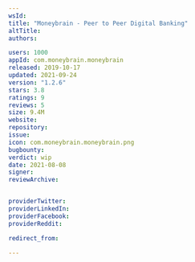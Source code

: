 ```yaml
---
wsId: 
title: "Moneybrain - Peer to Peer Digital Banking"
altTitle: 
authors:

users: 1000
appId: com.moneybrain.moneybrain
released: 2019-10-17
updated: 2021-09-24
version: "1.2.6"
stars: 3.8
ratings: 9
reviews: 5
size: 9.4M
website: 
repository: 
issue: 
icon: com.moneybrain.moneybrain.png
bugbounty: 
verdict: wip
date: 2021-08-08
signer: 
reviewArchive:


providerTwitter: 
providerLinkedIn: 
providerFacebook: 
providerReddit: 

redirect_from:

---
```



